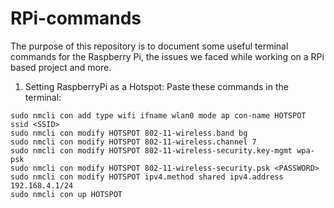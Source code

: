# RPi-commands
The purpose of this repository is to document some useful terminal commands for the Raspberry Pi, the issues we faced while working on a RPi based project and more.

1.	Setting RaspberryPi as a Hotspot:
Paste these commands in the terminal:
```
sudo nmcli con add type wifi ifname wlan0 mode ap con-name HOTSPOT ssid <SSID>
sudo nmcli con modify HOTSPOT 802-11-wireless.band bg
sudo nmcli con modify HOTSPOT 802-11-wireless.channel 7
sudo nmcli con modify HOTSPOT 802-11-wireless-security.key-mgmt wpa-psk
sudo nmcli con modify HOTSPOT 802-11-wireless-security.psk <PASSWORD>
sudo nmcli con modify HOTSPOT ipv4.method shared ipv4.address 192.168.4.1/24
sudo nmcli con up HOTSPOT
```
